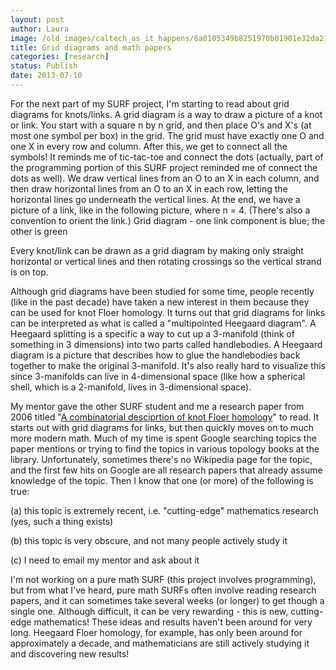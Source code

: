 ```yaml
---
layout: post
author: Laura
image: /old_images/caltech_as_it_happens/6a0105349b8251970b01901e32da21970b.png
title: Grid diagrams and math papers
categories: [research]
status: Publish
date: 2013-07-10
---
```



For the next part of my SURF project, I'm starting to read about grid diagrams for knots/links. A grid diagram is a way to draw a picture of a knot or link. You start with a square n by n grid, and then place O's and X's (at most one symbol per box) in the grid. The grid must have exactly one O and one X in every row and column. After this, we get to connect all the symbols! It reminds me of tic-tac-toe and connect the dots (actually, part of the programming portion of this SURF project reminded me of connect the dots as well). We draw vertical lines from an O to an X in each column, and then draw horizontal lines from an O to an X in each row, letting the horizontal lines go underneath the vertical lines. At the end, we have a picture of a link, like in the following picture, where n = 4. (There's also a convention to orient the link.)
Grid diagram - one link component is blue; the other is green

Every knot/link can be drawn as a grid diagram by making only straight horizontal or vertical lines and then rotating crossings so the vertical strand is on top.

Although grid diagrams have been studied for some time, people recently (like in the past decade) have taken a new interest in them because they can be used for knot Floer homology. It turns out that grid diagrams for links can be interpreted as what is called a "multipointed Heegaard diagram". A Heegaard splitting is a specific a way to cut up a 3-manifold (think of something in 3 dimensions) into two parts called handlebodies. A Heegaard diagram is a picture that describes how to glue the handlebodies back together to make the original 3-manifold. It's also really hard to visualize this since 3-manifolds can live in 4-dimensional space (like how a spherical shell, which is a 2-manifold, lives in 3-dimensional space). 

My mentor gave the other SURF student and me a research paper from 2006 titled "[A combinatorial desciprtion of knot Floer homology](https://www.math.ucla.edu/cm/comb.pdf)" to read. It starts out with grid diagrams for links, but then quickly moves on to much more modern math. Much of my time is spent Google searching topics the paper mentions or trying to find the topics in various topology books at the library. Unfortunately, sometimes there's no Wikipedia page for the topic, and the first few hits on Google are all research papers that already assume knowledge of the topic. Then I know that one (or more) of the following is true:

(a) this topic is extremely recent, i.e. "cutting-edge" mathematics research (yes, such a thing exists)

(b) this topic is very obscure, and not many people actively study it

(c) I need to email my mentor and ask about it

I'm not working on a pure math SURF (this project involves programming), but from what I've heard, pure math SURFs often involve reading research papers, and it can sometimes take several weeks (or longer) to get though a single one. Although difficult, it can be very rewarding - this is new, cutting-edge mathematics! These ideas and results haven't been around for very long. Heegaard Floer homology, for example, has only been around for approximately a decade, and mathematicians are still actively studying it and discovering new results!


